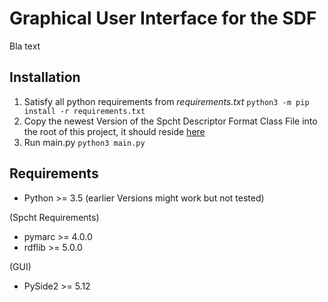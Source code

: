 # Graphical User Interface for the SDF

Bla text



## Installation

1. Satisfy all python requirements from *requirements.txt* `python3 -m pip install -r requirements.txt`
2. Copy the newest Version of the Spcht Descriptor Format Class File into the root of this project, it should reside [here](https://github.com/jpkanter/tiny-efre-lod-tools/blob/Imperator/SpchtDescriptorFormat.py)
3. Run main.py `python3 main.py`

## Requirements

* Python >= 3.5 (earlier Versions might work but not tested)

(Spcht Requirements)

* pymarc >= 4.0.0
* rdflib >= 5.0.0

(GUI)

* PySide2 >= 5.12

